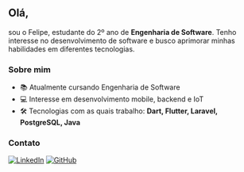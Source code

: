 ## Olá, 

sou o Felipe, estudante do 2º ano de **Engenharia de Software**. Tenho interesse no desenvolvimento de software e busco aprimorar minhas habilidades em diferentes tecnologias.

### Sobre mim
- 📚 Atualmente cursando Engenharia de Software
- 💻 Interesse em desenvolvimento mobile, backend e IoT
- 🛠 Tecnologias com as quais trabalho: **Dart, Flutter, Laravel, PostgreSQL, Java**

### Contato
[![LinkedIn]([https://img.shields.io/badge/LinkedIn-000?style=for-the-badge&logo=linkedin&logoColor=0A66C2)](https://www.linkedin.com/in/seu-perfil](https://www.youtube.com/watch?v=dQw4w9WgXcQ&pp=ygUXbmV2ZXIgZ29ubmEgZ2l2ZSB5b3UgdXA%3D))  
[![GitHub]([https://img.shields.io/badge/GitHub-000?style=for-the-badge&logo=github)](https://github.com/seu-usuario](https://www.youtube.com/watch?v=dQw4w9WgXcQ&pp=ygUXbmV2ZXIgZ29ubmEgZ2l2ZSB5b3UgdXA%3D))  
